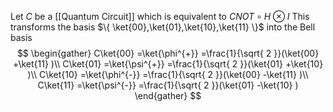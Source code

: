 Let $C$ be a [[Quantum Circuit]] which is equivalent to $CNOT\circ H\otimes I$
This transforms the basis $\{ \ket{00},\ket{01},\ket{10},\ket{11} \}$ into
the Bell basis
$$
\begin{gather}
C\ket{00} =\ket{\phi^{+}} =\frac{1}{\sqrt{ 2 }}(\ket{00} +\ket{11} )\\
C\ket{01} =\ket{\psi^{+}} =\frac{1}{\sqrt{ 2 }}(\ket{01} +\ket{10} )\\
C\ket{10} =\ket{\phi^{-}} =\frac{1}{\sqrt{ 2 }}(\ket{00} -\ket{11} )\\
C\ket{11} =\ket{\psi^{-}} =\frac{1}{\sqrt{ 2 }}(\ket{01} -\ket{10} )
\end{gather}
$$

